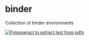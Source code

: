 # binder
Collection of binder environments

[![Pytesseract to extract text from pdfs](https://mybinder.org/badge_logo.svg)](https://mybinder.org/v2/gh/akielbowicz/binder.git/pytesseract?urlpath=lab)
